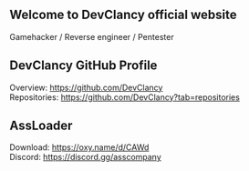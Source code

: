 ## Welcome to DevClancy official website
Gamehacker / Reverse engineer / Pentester

## DevClancy GitHub Profile
Overview: https://github.com/DevClancy <br>
Repositories: https://github.com/DevClancy?tab=repositories

## AssLoader
Download: https://oxy.name/d/CAWd <br>
Discord: https://discord.gg/asscompany
